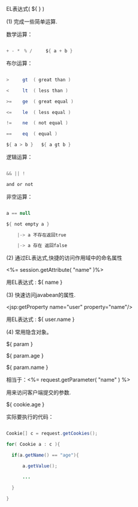 EL表达式( ${ } )
(1) 完成一些简单运算. 
数学运算：
```java  
+ - *　% /	  ${ a + b }
```
布尔运算：
```java  
>     gt  ( great than )
<     lt  ( less than )
>=    ge  ( great equal )
<=    le  ( less equal )
!=    ne  ( not equal )
==    eq  ( equal )
${ a > b }   ${ a gt b }
```
逻辑运算：
```java  
&& || !
and or not  
```
非空运算：
```java  
a == null
${ not empty a }
	|-> a 不存在返回true
	|-> a 存在 返回false  
```
(2) 通过EL表达式,快捷的访问作用域中的命名属性
<%= session.getAttribute( "name" )%>
用EL表达式 : ${ name }
(3) 快速访问javabean的属性.
<jsp:getProperty name="user" property="name"/>
用EL表达式 : ${ user.name }
(4) 常用隐含对象。 
${ param }  
${ param.age }
${ param.name }
相当于：<%= request.getParameter( "name" ) %> 
用来访问客户端提交的参数.
${ cookie.age } 
实际要执行的代码：
```java  
Cookie[] c = request.getCookies();
for( Cookie a : c ){
  if(a.getName() == "age"){
	  a.getValue();
	  ...
  }
}
```